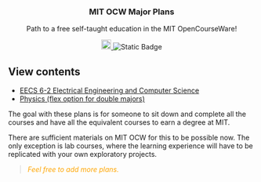 <h3 align="center">MIT OCW Major Plans</h3>
<p align="center">
  Path to a free self-taught education in the MIT OpenCourseWare!
</p>
<p align="center">
    <a href="https://ocw.mit.edu/">
    <img alt="MIT OCW" src="https://pbs.twimg.com/profile_images/912676696620359680/e-G5lqVs_400x400.jpg" width="20">
  </a>
  <img alt="Static Badge" src="https://img.shields.io/badge/MIT_OCW-Open_Learning-%23FF8C00?style=-flat&link=https%3A%2F%2Focw.mit.edu%2F">
</p>

## View contents

- <a href="/eecs-6-2/">EECS 6-2 Electrical Engineering and Computer Science</a>
- <a href="/physics-flex/">Physics (flex option for double majors)</a>

The goal with these plans is for someone to sit down and complete all the courses and have all the equivalent courses to earn a degree at MIT.

There are sufficient materials on MIT OCW for this to be possible now. The only exception is lab courses, where the learning experience will have to be replicated with your own exploratory projects.

> <p style="color:orange"><i>Feel free to add more plans.</i></p>
